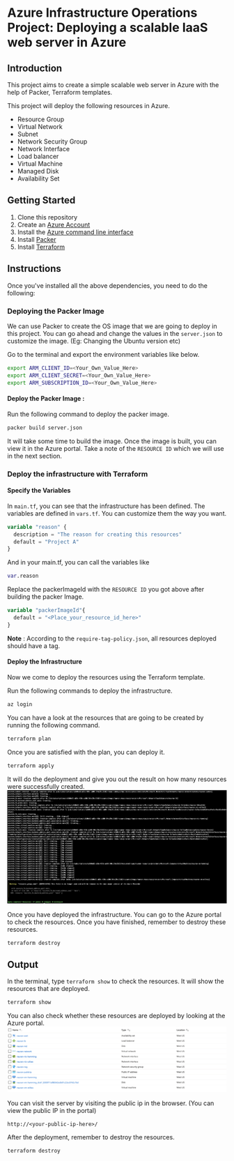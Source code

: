 # Azure Infrastructure Operations Project: Deploying a scalable IaaS web server in Azure

## Introduction
This project aims to create a simple scalable web server in Azure with the help of Packer, Terraform templates. 

This project will deploy the following resources in Azure.
- Resource Group
- Virtual Network
- Subnet
- Network Security Group
- Network Interface
- Load balancer
- Virtual Machine
- Managed Disk
- Availability Set

## Getting Started
1. Clone this repository
2. Create an [Azure Account](https://portal.azure.com) 
3. Install the [Azure command line interface](https://docs.microsoft.com/en-us/cli/azure/install-azure-cli?view=azure-cli-latest)
4. Install [Packer](https://www.packer.io/downloads)
5. Install [Terraform](https://www.terraform.io/downloads.html)

## Instructions

Once you've installed all the above dependencies, you need to do the following: 

### Deploying the Packer Image

We can use Packer to create the OS image that we are going to deploy in this project. 
You can go ahead and change the values in the `server.json` to customize the image. (Eg: Changing the Ubuntu version etc)

Go to the terminal and export the environment variables like below.

```bash
export ARM_CLIENT_ID=<Your_Own_Value_Here>
export ARM_CLIENT_SECRET=<Your_Own_Value_Here>
export ARM_SUBSCRIPTION_ID=<Your_Own_Value_Here>
```

#### Deploy the Packer Image :  

Run the following command to deploy the packer image.

```bash
packer build server.json
```

It will take some time to build the image. Once the image is built, you can view it in the Azure portal. 
Take a note of the `RESOURCE ID` which we will use in the next section.

### Deploy the infrastructure with Terraform

#### Specify the Variables

In `main.tf`, you can see that the infrastructure has been defined. The variables are defined in `vars.tf`. You can customize them the way you want. 

```tf
variable "reason" {
  description = "The reason for creating this resources"
  default = "Project A"
}
```

And in your main.tf, you can call the variables like

```tf
var.reason
```

Replace the packerImageId with the `RESOURCE ID` you got above after building the packer Image.

```tf
variable "packerImageId"{
  default = "<Place_your_resource_id_here>"
}
```

**Note** : According to the `require-tag-policy.json`, all resources deployed should have a tag.

#### Deploy the Infrastructure

Now we come to deploy the resources using the Terraform template. 

Run the following commands to deploy the infrastructure.

```bash
az login
```

You can have a look at the resources that are going to be created by running the following command.
```bash
terraform plan 
```

Once you are satisfied with the plan, you can deploy it.
```bash
terraform apply
```

It will do the deployment and give you out the result on how many resources were successfully created.
![terraform apply output](./terraform-apply-output.png)

Once you have deployed the infrastructure. You can go to the Azure portal to check the resources. Once you have finished, remember to destroy these resources.

```bash
terraform destroy
```

## Output

In the terminal, type `terraform show` to check the resources. It will show the resources that are deployed.

```bash
terraform show
```

You can also check whether these resources are deployed by looking at the Azure portal.
![azure portal](./azureportal.png)

You can visit the server by visiting the public ip in the browser. (You can view the public IP in the portal)

```
http://<your-public-ip-here>/
```

After the deployment, remember to destroy the resources.

``` bash
terraform destroy
```

